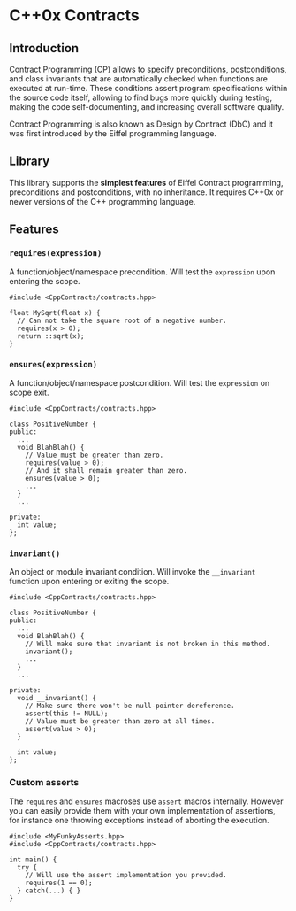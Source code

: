 C++0x Contracts
===============

## Introduction

Contract Programming (CP) allows to specify preconditions, postconditions, and class invariants that are automatically checked when functions are executed at run-time. These conditions assert program specifications within the source code itself, allowing to find bugs more quickly during testing, making the code self-documenting, and increasing overall software quality.

Contract Programming is also known as Design by Contract (DbC) and it was first introduced by the Eiffel programming language.

## Library

This library supports the **simplest features** of Eiffel Contract programming, preconditions and postconditions, with no inheritance. It requires C++0x or newer versions of the C++ programming language.


## Features

### `requires(expression)`

A function/object/namespace precondition. Will test the `expression` upon entering the scope.

    #include <CppContracts/contracts.hpp>

    float MySqrt(float x) {
      // Can not take the square root of a negative number.
      requires(x > 0);
      return ::sqrt(x);
    }

### `ensures(expression)`

A function/object/namespace postcondition. Will test the `expression` on scope exit.

    #include <CppContracts/contracts.hpp>

    class PositiveNumber {
    public:
      ...
      void BlahBlah() {
        // Value must be greater than zero.
        requires(value > 0);
        // And it shall remain greater than zero.
        ensures(value > 0);
        ...
      }
      ...

    private:
      int value;
    };

### `invariant()`

An object or module invariant condition. Will invoke the `__invariant` function upon entering or exiting the scope.

    #include <CppContracts/contracts.hpp>

    class PositiveNumber {
    public:
      ...
      void BlahBlah() {
        // Will make sure that invariant is not broken in this method.
        invariant();
        ...
      }
      ...

    private:
      void __invariant() {
        // Make sure there won't be null-pointer dereference.
        assert(this != NULL);
        // Value must be greater than zero at all times.
        assert(value > 0);
      }

      int value;
    };

### Custom asserts

The `requires` and `ensures` macroses use `assert` macros internally. However you can easily provide them with your own implementation of assertions, for instance one throwing exceptions instead of aborting the execution.

    #include <MyFunkyAsserts.hpp>
    #include <CppContracts/contracts.hpp>

    int main() {
      try {
        // Will use the assert implementation you provided.
        requires(1 == 0);
      } catch(...) { }
    }